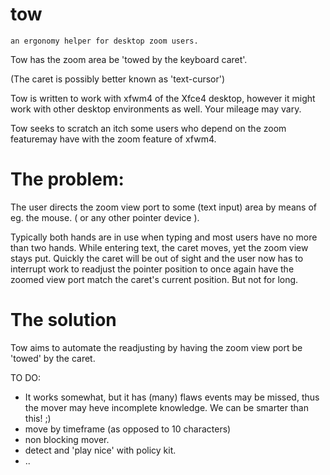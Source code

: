# tow

    an ergonomy helper for desktop zoom users.

Tow has the zoom area be 'towed by the keyboard caret'.

(The caret is possibly better known as 'text-cursor')

Tow is written to work with xfwm4 of the Xfce4 desktop,
however it might work with other desktop environments as well.
Your mileage may vary.

Tow seeks to scratch an itch some users who depend on the zoom
featuremay have with the zoom feature of xfwm4.

# The problem:
 The user directs the zoom view port to some (text input)
 area by means of eg. the mouse. ( or any other pointer device ).

 Typically both hands are in use when typing and most users
 have no more than two hands.
 While entering text, the caret moves, yet the zoom view stays put.
 Quickly the caret will be out of sight and the user now has to
 interrupt work to readjust the pointer position to once again have
 the zoomed view port match the caret's current position.
 But not for long.

# The solution
 Tow aims to automate the readjusting by having the zoom view port
 be 'towed' by the caret.

TO DO:
- It works somewhat, but it has (many) flaws
    events may be missed, thus the mover may heve incomplete knowledge.
    We can be smarter than this! ;)
-  move by timeframe (as opposed to 10 characters)
 - non blocking mover.
 - detect and 'play nice' with policy kit.
 - ..